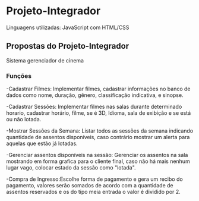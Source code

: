 # Projeto-Integrador

Linguagens utilizadas:
JavaScript com HTML/CSS

## Propostas do Projeto-Integrador
Sistema gerenciador de cinema

### Funções

-Cadastrar Filmes: Implementar filmes, cadastrar informações no banco de dados como nome, duração, gênero, classificação indicativa, e sinopse. 

-Cadastrar Sessões: Implementar filmes nas salas durante determinado horario, cadastrar horário, filme, se é 3D, Idioma, sala de exibição e se está ou não lotada.

-Mostrar Sessões da Semana: Listar todos as sessões da semana indicando quantidade de assentos disponíveis, caso contrário mostrar um alerta para aquelas que estão já lotadas. 

-Gerenciar assentos disponíveis na sessão: Gerenciar os assentos na sala mostrando em forma grafica para o cliente final, caso não há mais nenhum lugar vago, colocar estado da sessão como "lotada".

-Compra de Ingresso:Escolhe forma de pagamento e gera um recibo do pagamento, valores serão somados de acordo com a quantidade de assentos reservados e os do tipo meia entrada o valor é dividido por 2.
